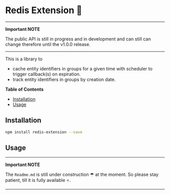 # Redis Extension 🍬

---
**Important NOTE**

The public API is still in progress and in development and can still can change therefore until the v1.0.0 release.

---

This is a library to
- cache entity identifiers in groups for a given time with scheduler to trigger callback(s) on expiration.
- track entity identifiers in groups by creation date.

**Table of Contents**

- [Installation](#installation)
- [Usage](#usage)



## Installation

```bash
npm install redis-extension --save
```

## Usage


---
**Important NOTE**

The `Readme.md` is still under construction ☂ at the moment. So please stay patient, till it is fully available ⭐.

---
